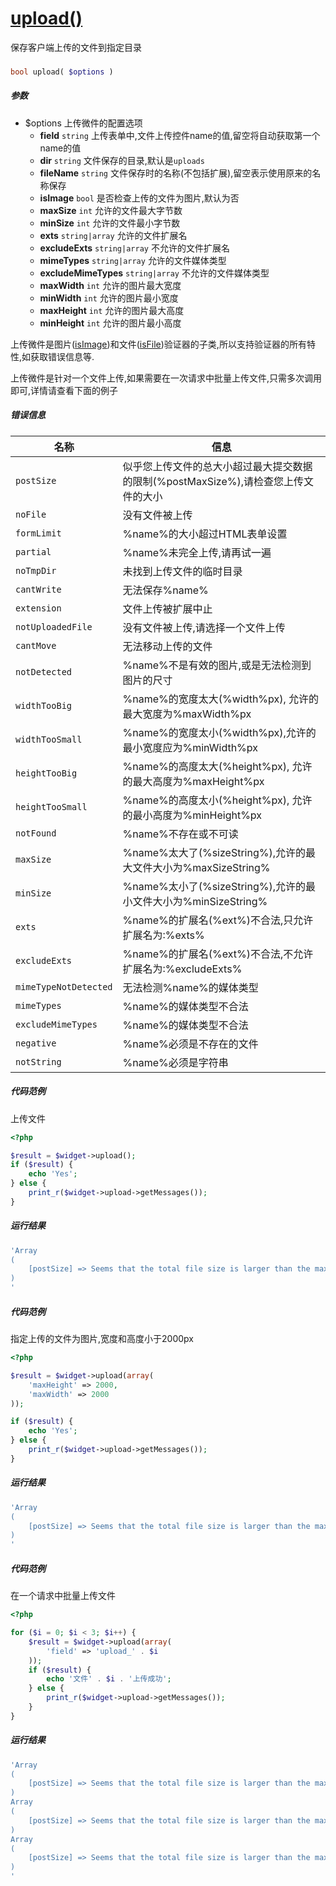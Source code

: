 [upload()](http://twinh.github.io/widget/api/upload)
====================================================

保存客户端上传的文件到指定目录

### 
```php
bool upload( $options )
```

##### 参数
* $options 上传微件的配置选项
   *  **field** `string` 上传表单中,文件上传控件name的值,留空将自动获取第一个name的值
   *  **dir** `string` 文件保存的目录,默认是`uploads`
   *  **fileName** `string` 文件保存时的名称(不包括扩展),留空表示使用原来的名称保存
   *  **isImage** `bool` 是否检查上传的文件为图片,默认为否
   *  **maxSize** `int` 允许的文件最大字节数
   *  **minSize** `int` 允许的文件最小字节数
   *  **exts** `string|array` 允许的文件扩展名
   *  **excludeExts** `string|array` 不允许的文件扩展名
   *  **mimeTypes** `string|array` 允许的文件媒体类型
   *  **excludeMimeTypes** `string|array` 不允许的文件媒体类型
   *  **maxWidth** `int` 允许的图片最大宽度
   *  **minWidth** `int` 允许的图片最小宽度
   *  **maxHeight** `int` 允许的图片最大高度
   *  **minHeight** `int` 允许的图片最小高度


上传微件是图片([isImage](isImage.md))和文件([isFile](isFile.md))验证器的子类,所以支持验证器的所有特性,如获取错误信息等.

上传微件是针对一个文件上传,如果需要在一次请求中批量上传文件,只需多次调用即可,详情请查看下面的例子


##### 错误信息
| **名称**              | **信息**                                                       | 
|-----------------------|----------------------------------------------------------------|
| `postSize`            | 似乎您上传文件的总大小超过最大提交数据的限制(%postMaxSize%),请检查您上传文件的大小 |
| `noFile`              | 没有文件被上传                                                 |
| `formLimit`           | %name%的大小超过HTML表单设置                                   |
| `partial`             | %name%未完全上传,请再试一遍                                    |
| `noTmpDir`            | 未找到上传文件的临时目录                                       |
| `cantWrite`           | 无法保存%name%                                                 |
| `extension`           | 文件上传被扩展中止                                             |
| `notUploadedFile`     | 没有文件被上传,请选择一个文件上传                              |
| `cantMove`            | 无法移动上传的文件                                             |
| `notDetected`         | %name%不是有效的图片,或是无法检测到图片的尺寸                  |
| `widthTooBig`         | %name%的宽度太大(%width%px), 允许的最大宽度为%maxWidth%px      |
| `widthTooSmall`       | %name%的宽度太小(%width%px),允许的最小宽度应为%minWidth%px     |
| `heightTooBig`        | %name%的高度太大(%height%px), 允许的最大高度为%maxHeight%px    |
| `heightTooSmall`      | %name%的高度太小(%height%px), 允许的最小高度为%minHeight%px    |
| `notFound`            | %name%不存在或不可读                                           |
| `maxSize`             | %name%太大了(%sizeString%),允许的最大文件大小为%maxSizeString% |
| `minSize`             | %name%太小了(%sizeString%),允许的最小文件大小为%minSizeString% |
| `exts`                | %name%的扩展名(%ext%)不合法,只允许扩展名为:%exts%              |
| `excludeExts`         | %name%的扩展名(%ext%)不合法,不允许扩展名为:%excludeExts%       |
| `mimeTypeNotDetected` | 无法检测%name%的媒体类型                                       |
| `mimeTypes`           | %name%的媒体类型不合法                                         |
| `excludeMimeTypes`    | %name%的媒体类型不合法                                         |
| `negative`            | %name%必须是不存在的文件                                       |
| `notString`           | %name%必须是字符串                                             |



##### 代码范例
上传文件
```php
<?php

$result = $widget->upload();
if ($result) {
    echo 'Yes';
} else {
    print_r($widget->upload->getMessages());
}

```
##### 运行结果
```php
'Array
(
    [postSize] => Seems that the total file size is larger than the max size (20M) of allowed post data, please check the size of your file
)
'
```
##### 代码范例
指定上传的文件为图片,宽度和高度小于2000px
```php
<?php

$result = $widget->upload(array(
    'maxHeight' => 2000,
    'maxWidth' => 2000
));

if ($result) {
    echo 'Yes';
} else {
    print_r($widget->upload->getMessages());
}

```
##### 运行结果
```php
'Array
(
    [postSize] => Seems that the total file size is larger than the max size (20M) of allowed post data, please check the size of your file
)
'
```
##### 代码范例
在一个请求中批量上传文件
```php
<?php

for ($i = 0; $i < 3; $i++) {
    $result = $widget->upload(array(
        'field' => 'upload_' . $i
    ));
    if ($result) {
        echo '文件' . $i . '上传成功';
    } else {
        print_r($widget->upload->getMessages());
    }
}
```
##### 运行结果
```php
'Array
(
    [postSize] => Seems that the total file size is larger than the max size (20M) of allowed post data, please check the size of your file
)
Array
(
    [postSize] => Seems that the total file size is larger than the max size (20M) of allowed post data, please check the size of your file
)
Array
(
    [postSize] => Seems that the total file size is larger than the max size (20M) of allowed post data, please check the size of your file
)
'
```
